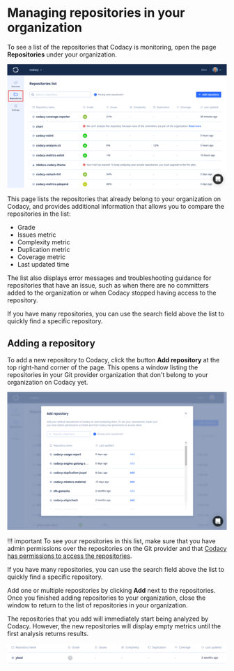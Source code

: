 # Managing repositories in your organization

To see a list of the repositories that Codacy is monitoring, open the page **Repositories** under your organization.

![Repositories list](images/repositories.png)

This page lists the repositories that already belong to your organization on Codacy, and provides additional information that allows you to compare the repositories in the list:

-   Grade
-   Issues metric
-   Complexity metric
-   Duplication metric
-   Coverage metric
-   Last updated time

The list also displays error messages and troubleshooting guidance for repositories that have an issue, such as when there are no committers added to the organization or when Codacy stopped having access to the repository.

If you have many repositories, you can use the search field above the list to quickly find a specific repository.

## Adding a repository

To add a new repository to Codacy, click the button **Add repository** at the top right-hand corner of the page. This opens a window listing the repositories in your Git provider organization that don't belong to your organization on Codacy yet.

![Adding a repository](images/repositories-add.png)

!!! important
    To see your repositories in this list, make sure that you have admin permissions over the repositories on the Git provider and that [Codacy has permissions to access the repositories](../faq/repositories/why-cant-i-see-or-add-my-organizations-repositories.md).

If you have many repositories, you can use the search field above the list to quickly find a specific repository.

Add one or multiple repositories by clicking **Add** next to the repositories. Once you finished adding repositories to your organization, close the window to return to the list of repositories in your organization.

The repositories that you add will immediately start being analyzed by Codacy. However, the new repositories will display empty metrics until the first analysis returns results.

![Waiting for first analysis results](images/repositories-analyzing.png)
